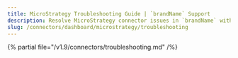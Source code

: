 ```yaml
---
title: MicroStrategy Troubleshooting Guide | `brandName` Support
description: Resolve MicroStrategy connector issues in `brandName` with expert troubleshooting tips, common error fixes, and step-by-step solutions for seamless integration.
slug: /connectors/dashboard/microstrategy/troubleshooting
---
```


{% partial file="/v1.9/connectors/troubleshooting.md" /%}
